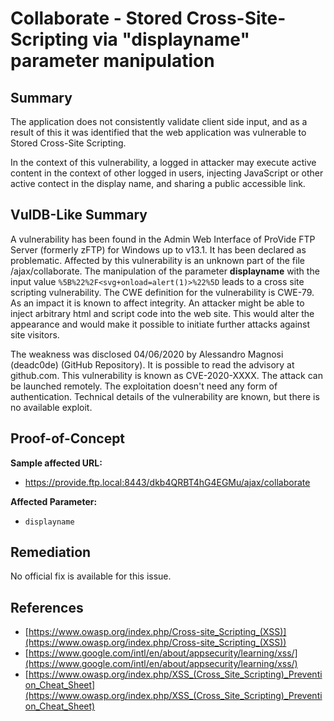 # Collaborate - Stored Cross-Site-Scripting via "displayname" parameter manipulation

## Summary

The application does not consistently validate client side input, and as a result of this it was identified that the web application was vulnerable to Stored Cross-Site Scripting.

In the context of this vulnerability, a logged in attacker may execute active content in the context of other logged in users, injecting JavaScript or other active contect in the display name, and sharing a public accessible link.

## VulDB-Like Summary

A vulnerability has been found in the Admin Web Interface of ProVide FTP Server (formerly zFTP) for Windows up to v13.1. It has been declared as problematic. Affected by this vulnerability is an unknown part of the file /ajax/collaborate. The manipulation of the parameter **displayname** with the input value `%5B%22%2F<svg+onload=alert(1)>%22%5D` leads to a cross site scripting vulnerability. The CWE definition for the vulnerability is CWE-79. As an impact it is known to affect integrity. An attacker might be able to inject arbitrary html and script code into the web site. This would alter the appearance and would make it possible to initiate further attacks against site visitors.

The weakness was disclosed 04/06/2020 by Alessandro Magnosi (deadc0de) (GitHub Repository). It is possible to read the advisory at github.com. This vulnerability is known as CVE-2020-XXXX. The attack can be launched remotely. The exploitation doesn't need any form of authentication. Technical details of the vulnerability are known, but there is no available exploit.

## Proof-of-Concept

**Sample affected URL:**

* https://provide.ftp.local:8443/dkb4QRBT4hG4EGMu/ajax/collaborate

**Affected Parameter:**

* `displayname`

## Remediation

No official fix is available for this issue.

## References

* [https://www.owasp.org/index.php/Cross-site_Scripting_(XSS)](https://www.owasp.org/index.php/Cross-site_Scripting_(XSS))
* [https://www.google.com/intl/en/about/appsecurity/learning/xss/](https://www.google.com/intl/en/about/appsecurity/learning/xss/) 
* [https://www.owasp.org/index.php/XSS_(Cross_Site_Scripting)_Prevention_Cheat_Sheet](https://www.owasp.org/index.php/XSS_(Cross_Site_Scripting)_Prevention_Cheat_Sheet) 
